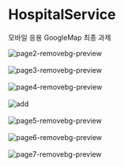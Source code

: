# HospitalService
모바일 응용 GoogleMap 최종 과제

![page2-removebg-preview](https://user-images.githubusercontent.com/97500298/211135664-cff8005f-5cdc-4fa5-902b-088d2da6c7b9.png)
<br>
<br>
![page3-removebg-preview](https://user-images.githubusercontent.com/97500298/211135674-79526228-e798-4d2f-abae-7c165b6edca6.png)
<br>
<br>
![page4-removebg-preview](https://user-images.githubusercontent.com/97500298/211136340-3f60bf89-0e7f-44d7-b256-85bc87300781.png)
<br>
<br>
![add](https://user-images.githubusercontent.com/97500298/211137568-a8b92237-fbe2-48f4-83d5-c1b64e0734d6.png)
<br>
<br>
![page5-removebg-preview](https://user-images.githubusercontent.com/97500298/211135689-625af667-ce68-48f9-9daf-f3bd3dba3ea3.png)
<br>
<br>
![page6-removebg-preview](https://user-images.githubusercontent.com/97500298/211135701-3edbd674-6a39-4252-bc08-84d127a9964d.png)
<br>
<br>
![page7-removebg-preview](https://user-images.githubusercontent.com/97500298/211136404-aeb61528-f575-4466-9e46-bdeb814069dc.png)
<br>
<br>

